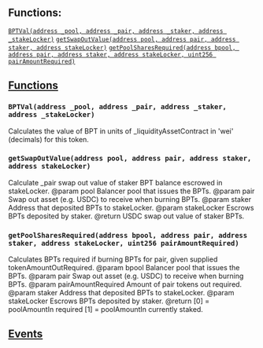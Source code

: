 

## Functions:
[`BPTVal(address _pool, address _pair, address _staker, address _stakeLocker)`](#CalcBPool-BPTVal-address-address-address-address-)
[`getSwapOutValue(address pool, address pair, address staker, address stakeLocker)`](#CalcBPool-getSwapOutValue-address-address-address-address-)
[`getPoolSharesRequired(address bpool, address pair, address staker, address stakeLocker, uint256 pairAmountRequired)`](#CalcBPool-getPoolSharesRequired-address-address-address-address-uint256-)


## <u>Functions</u>

### `BPTVal(address _pool, address _pair, address _staker, address _stakeLocker)`
Calculates the value of BPT in units of _liquidityAssetContract in 'wei' (decimals) for this token.

### `getSwapOutValue(address pool, address pair, address staker, address stakeLocker)`
Calculate _pair swap out value of staker BPT balance escrowed in stakeLocker.
        @param pool        Balancer pool that issues the BPTs.
        @param pair        Swap out asset (e.g. USDC) to receive when burning BPTs.
        @param staker      Address that deposited BPTs to stakeLocker.
        @param stakeLocker Escrows BPTs deposited by staker.
        @return USDC swap out value of staker BPTs.

### `getPoolSharesRequired(address bpool, address pair, address staker, address stakeLocker, uint256 pairAmountRequired)`
Calculates BPTs required if burning BPTs for pair, given supplied tokenAmountOutRequired.
        @param  bpool              Balancer pool that issues the BPTs.
        @param  pair               Swap out asset (e.g. USDC) to receive when burning BPTs.
        @param  pairAmountRequired Amount of pair tokens out required.
        @param  staker             Address that deposited BPTs to stakeLocker.
        @param  stakeLocker        Escrows BPTs deposited by staker.
        @return [0] = poolAmountIn required
                [1] = poolAmountIn currently staked.

## <u>Events</u>
